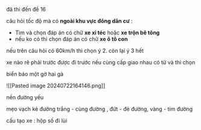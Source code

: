 đã thi đến đề 16



câu hỏi tốc độ mà có **ngoài khu vực đông dân cư** :
- Tìm và chọn đáp án có chữ **xe xi téc** hoặc **xe trộn bê tông**
- nếu ko có thì chọn đáp án có chữ **xe ô tô con** 

nếu trên câu hỏi có 60km/h thì chọn ý 2. còn lại ý 3 hết


xe nào rẽ phải trước được đi trước
nếu cùng cấp giao nhau có từ và thì chọn

biển báo
một gờ
hai gà


![[Pasted image 20240722164146.png]]

nền đường yếu


mẹo vạch kẻ đường
trắng - cùng đường , đứt - đè đường, vàng - tim đường

cấu tạo xe :
hộp số đi lùi